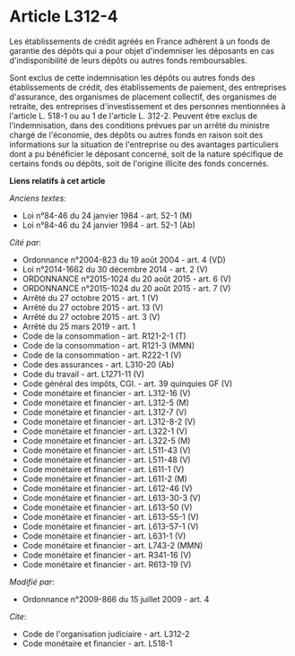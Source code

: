 # Article L312-4

Les établissements de crédit agréés en France adhèrent à un fonds de garantie des dépôts qui a pour objet d'indemniser les
déposants en cas d'indisponibilité de leurs dépôts ou autres fonds remboursables. 

Sont exclus de cette indemnisation les dépôts ou autres fonds des établissements de crédit, des établissements de paiement,
des entreprises d'assurance, des organismes de placement collectif, des organismes de retraite, des entreprises
d'investissement et des personnes mentionnées à l'article L. 518-1 ou au 1 de l'article L. 312-2. Peuvent être exclus de
l'indemnisation, dans des conditions prévues par un arrêté du ministre chargé de l'économie, des dépôts ou autres fonds en
raison soit des informations sur la situation de l'entreprise ou des avantages particuliers dont a pu bénéficier le déposant
concerné, soit de la nature spécifique de certains fonds ou dépôts, soit de l'origine illicite des fonds concernés.

**Liens relatifs à cet article**

_Anciens textes_:

  - Loi n°84-46 du 24 janvier 1984 - art. 52-1 (M)
  - Loi n°84-46 du 24 janvier 1984 - art. 52-1 (Ab)

_Cité par_:

  - Ordonnance n°2004-823 du 19 août 2004 - art. 4 (VD)
  - Loi n°2014-1662 du 30 décembre 2014 - art. 2 (V)
  - ORDONNANCE n°2015-1024 du 20 août 2015 - art. 6 (V)
  - ORDONNANCE n°2015-1024 du 20 août 2015 - art. 7 (V)
  - Arrêté du 27 octobre 2015 - art. 1 (V)
  - Arrêté du 27 octobre 2015 - art. 13 (V)
  - Arrêté du 27 octobre 2015 - art. 3 (V)
  - Arrêté du 25 mars 2019 - art. 1
  - Code de la consommation - art. R121-2-1 (T)
  - Code de la consommation - art. R121-3 (MMN)
  - Code de la consommation - art. R222-1 (V)
  - Code des assurances - art. L310-20 (Ab)
  - Code du travail - art. L1271-11 (V)
  - Code général des impôts, CGI. - art. 39 quinquies GF  (V)
  - Code monétaire et financier - art. L312-16 (V)
  - Code monétaire et financier - art. L312-5 (M)
  - Code monétaire et financier - art. L312-7 (V)
  - Code monétaire et financier - art. L312-8-2 (V)
  - Code monétaire et financier - art. L322-1 (V)
  - Code monétaire et financier - art. L322-5 (M)
  - Code monétaire et financier - art. L511-43 (V)
  - Code monétaire et financier - art. L511-48 (V)
  - Code monétaire et financier - art. L611-1 (V)
  - Code monétaire et financier - art. L611-2 (M)
  - Code monétaire et financier - art. L612-46 (V)
  - Code monétaire et financier - art. L613-30-3 (V)
  - Code monétaire et financier - art. L613-50 (V)
  - Code monétaire et financier - art. L613-55-1 (V)
  - Code monétaire et financier - art. L613-57-1 (V)
  - Code monétaire et financier - art. L631-1 (V)
  - Code monétaire et financier - art. L743-2 (MMN)
  - Code monétaire et financier - art. R341-16 (V)
  - Code monétaire et financier - art. R613-19 (V)

_Modifié par_:

  - Ordonnance n°2009-866 du 15 juillet 2009 - art. 4

_Cite_:

  - Code de l'organisation judiciaire - art. L312-2
  - Code monétaire et financier - art. L518-1
